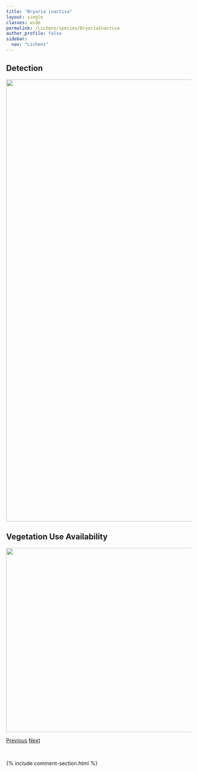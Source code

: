 ```yaml
---
title: "Bryoria inactiva"
layout: single
classes: wide
permalink: /Lichens/species/BryoriaInactiva
author_profile: false
sidebar:
  nav: "Lichens"
---
```


<h2>Detection</h2>

<a href="https://drive.google.com/uc?export=view&id=1VinvmrD89Pk4yrm4183vDXjHz8teCWTV">
<img src="https://drive.google.com/uc?export=view&id=1VinvmrD89Pk4yrm4183vDXjHz8teCWTV" height = "1200" width = "800">
</a>


<h2>Vegetation Use Availability</h2>

<a href="https://drive.google.com/uc?export=view&id=1zR_8lJ9kCLHl-Nj9AOp6xCWIaQWejjjJ">
<img src="https://drive.google.com/uc?export=view&id=1zR_8lJ9kCLHl-Nj9AOp6xCWIaQWejjjJ" height = "500" width = "1000">
</a>


<a href="/DevelopmentWebsite/Lichens/species/BryoriaFuscescensGlabraLanestrisVrangiana" class="pagination--pager" title="Bryoria fuscescens/glabra/lanestris/vrangiana">Previous</a> <a href="/DevelopmentWebsite/Lichens/species/BryoriaKockiana" class="pagination--pager" title="Bryoria kockiana">Next</a>

<p>&nbsp;</p>

{% include comment-section.html %}
